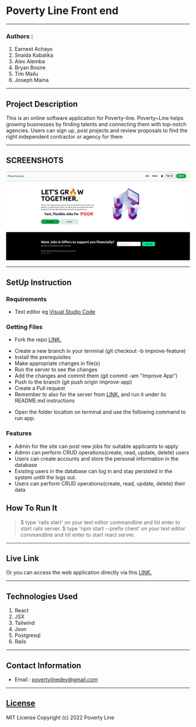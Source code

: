 # Poverty Line Front end

---

### Authors :

1. Earnest Achayo
2. Snaida Kabalika
3. Alex Alemba
4. Bryan Bosire
5. Tim Mailu
6. Joseph Maina

---

## Project Description

This is an online software application for Poverty-line. Poverty~Line helps growing businesses by finding talents and connecting them with top-notch agencies. Users can sign up, post projects and review proposals to find the right independent contractor or agency for them

---

## SCREENSHOTS

![image](./frontend/public/images/Screenshot%20from%202022-10-19%2022-56-29.png)

---

## SetUp Instruction

### Requirements

- Text editor eg [Visual Studio Code](https://code.visualstudio.com/download)

### Getting Files

- Fork the repo [LINK.]()

* Create a new branch in your terminal (git checkout -b improve-feature)
* Install the prerequisites
* Make appropriate changes in file(s)
* Run the server to see the changes
* Add the changes and commit them (git commit -am "Improve App")
* Push to the branch (git push origin improve-app)
* Create a Pull request
* Remember to also for the server from [LINK.]() and run it under its README.md instructions

- Open the folder location on terminal and use the following command to run app:

### Features

- Admin for the site can post new jobs for suitable applicants to apply
- Admin can perform CRUD operations(create, read, update, delete) users
- Users can create accounts and store the personal information in the database
- Existing users in the database can log in and stay persisted in the system untill the logs out.
- Users can perform CRUD operations(create, read, update, delete) their data

## How To Run It

> $ type 'rails start' on your text editor commandline and hit enter to start rails server.
> $ type 'npm start --prefix client' on your text editor commandline and hit enter to start react server.

---

## Live Link

Or you can access the web application directly via this [LINK.]('https://github.com/joseph3559/poverty-line')

---

## Technologies Used

1. React
2. JSX
3. Tailwind
4. Json
5. Postgresql
6. Rails

---

## Contact Information

- Email : povertylinedev@gmail.com

---

## [License](LICENSE)

MIT License
Copyright (c) 2022 Poverty Line
